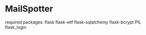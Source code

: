 # MailSpotter

required packages:
  flask
  flask-wtf
  flask-sqlalchemy
  flask-bcrypt
  PIL
  flask_login
